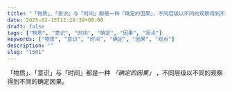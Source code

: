 ```yaml
---
title: "「物质」、「意识」与「时间」都是一种「确定的因果」，不同层级以不同的观察得到不同的确定因果。"
date: 2025-02-15T11:29:39+08:00
draft: false
tags: ["物质", "意识", "时间", "确定", "因果", "观点"]
keywords: ["物质", "意识", "时间", "确定", "因果", "观点"]
description: ""
slug: "1501"
---
```


「物质」、「意识」与「时间」都是一种 *「确定的因果」* ，不同层级以不同的观察得到不同的确定因果。